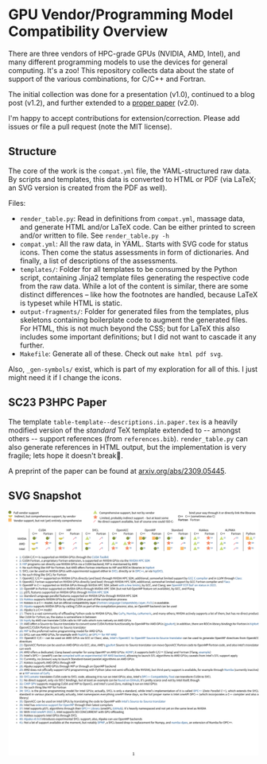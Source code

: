 # GPU Vendor/Programming Model Compatibility Overview

There are three vendors of HPC-grade GPUs (NVIDIA, AMD, Intel), and many different programming models to use the devices for general computing. It's a zoo! This repository collects data about the state of support of the various combinations, for C/C++ and Fortran.

The initial collection was done for a presentation (v1.0), continued to a blog post (v1.2), and further extended to a [proper paper](https://doi.org/10.1145/3624062.3624178) (v2.0).

I'm happy to accept contributions for extension/correction. Please add issues or file a pull request (note the MIT license).

## Structure

The core of the work is the `compat.yml` file, the YAML-structured raw data. By scripts and templates, this data is converted to HTML or PDF (via LaTeX; an SVG version is created from the PDF as well). 

Files:

* `render_table.py`: Read in definitions from `compat.yml`, massage data, and generate HTML and/or LaTeX code. Can be either printed to screen and/or written to file. See `render_table.py -h`
* `compat.yml`: All the raw data, in YAML. Starts with SVG code for status icons. Then come the status assessments in form of dictionaries. And finally, a list of descriptions of the assessments.
* `templates/`: Folder for all templates to be consumed by the Python script, containing Jinja2 template files generating the respective code from the raw data. While a lot of the content is similar, there are some distinct differences – like how the footnotes are handled, because LaTeX is typeset while HTML is static.
* `output-fragments/`: Folder for generated files from the templates, plus skeletons containing boilerplate code to augment the generated files. For HTML, this is not much beyond the CSS; but for LaTeX this also includes some important definitions; but I did not want to cascade it any further.
* `Makefile`: Generate all of these. Check out `make html pdf svg`.

Also, `_gen-symbols/` exist, which is part of my exploration for all of this. I just might need it if I change the icons.

## SC23 P3HPC Paper

The template `table-template--descriptions.in.paper.tex` is a heavily modified version of the _standard_ TeX template extended to -- amongst others -- support references (from `references.bib`). `render_table.py` can also generate references in HTML output, but the implementation is very fragile; lets hope it doesn't break🤞.

A preprint of the paper can be found at [arxiv.org/abs/2309.05445](https://arxiv.org/abs/2309.05445).

## SVG Snapshot

<img src="gpu-vendor-model-matrix.svg" />